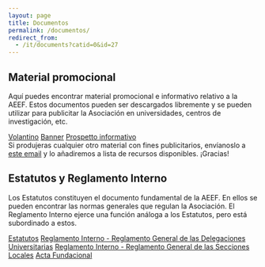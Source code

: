 ```yaml
---
layout: page
title: Documentos
permalink: /documentos/
redirect_from:
  - /it/documents?catid=0&id=27
---
```


## Material promocional

Aquí puedes encontrar material promocional e informativo relativo a la AEEF. Estos documentos pueden ser descargados libremente y se pueden utilizar para publicitar la Asociación en universidades, centros de investigación, etc.

<div class="collection">
  <a href="https://ae-ef.github.io" class="collection-item">Volantino</a>
  <a href="https://ae-ef.github.io" class="collection-item">Banner</a>
  <a href="https://ae-ef.github.io" class="collection-item">Prospetto informativo</a>
</div>
Si produjeras cualquier otro material con fines publicitarios, envíanoslo a <a href="mailto:esecutivo&#64;&#97;&#105;&#45;&#115;&#102;&#46;&#105;&#116;">este email</a> y lo añadiremos a lista de recursos disponibles. ¡Gracias!


## Estatutos y Reglamento Interno

Los Estatutos constituyen el documento fundamental de la AEEF. En ellos se pueden encontrar las normas generales que regulan la Asociación. El Reglamento Interno ejerce una función análoga a los Estatutos, pero está subordinado a estos.

<div class="collection">
  <a href="https://drive.google.com/open?id=0ByP8eMO0MEyVNkpITFFfN3pKNjg" class="collection-item">Estatutos</a>
  <a href="https://drive.google.com/open?id=0B5Xs4TPtLJkWb3c5QXlzNV8xVXc" class="collection-item">Reglamento Interno - Reglamento General de las Delegaciones Universitarias</a>
  <a href="https://drive.google.com/open?id=0B5Xs4TPtLJkWSHc4RWhnSTdwRFU" class="collection-item">Reglamento Interno - Reglamento General de las Secciones Locales</a>
  <a href="https://drive.google.com/open?id=0ByP8eMO0MEyVbTlYaFZRdUNXaHc" class="collection-item">Acta Fundacional</a>
</div>
